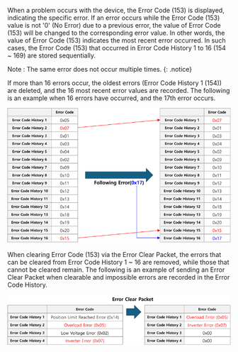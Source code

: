 When a problem occurs with the device, the Error Code (153) is displayed, indicating the specific error. If an error occurs while the Error Code (153) value is not '0' (No Error) due to a previous error, the value of Error Code (153) will be changed to the corresponding error value. In other words, the value of Error Code (153) indicates the most recent error occurred. In such cases, the Error Code (153) that occurred in Error Code History 1 to 16 (154 ~ 169) are stored sequentially.

Note : The same error does not occur multiple times.
{: .notice}

If more than 16 errors occur, the oldest errors (Error Code History 1 (154)) are deleted, and the 16 most recent error values are recorded. The following is an example when 16 errors have occurred, and the 17th error occurs.

![](/assets/images/dxl/y/error_history_1.png)

When clearing Error Code (153) via the Error Clear Packet, the errors that can be cleared from Error Code History 1 ~ 16 are removed, while those that cannot be cleared remain. The following is an example of sending an Error Clear Packet when clearable and impossible errors are recorded in the Error Code History.

![](/assets/images/dxl/y/error_history_2.png)